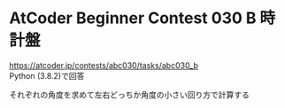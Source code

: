 # AtCoder Beginner Contest 030 B 時計盤  
https://atcoder.jp/contests/abc030/tasks/abc030_b  
Python (3.8.2)で回答  

それぞれの角度を求めて左右どっちか角度の小さい回り方で計算する
